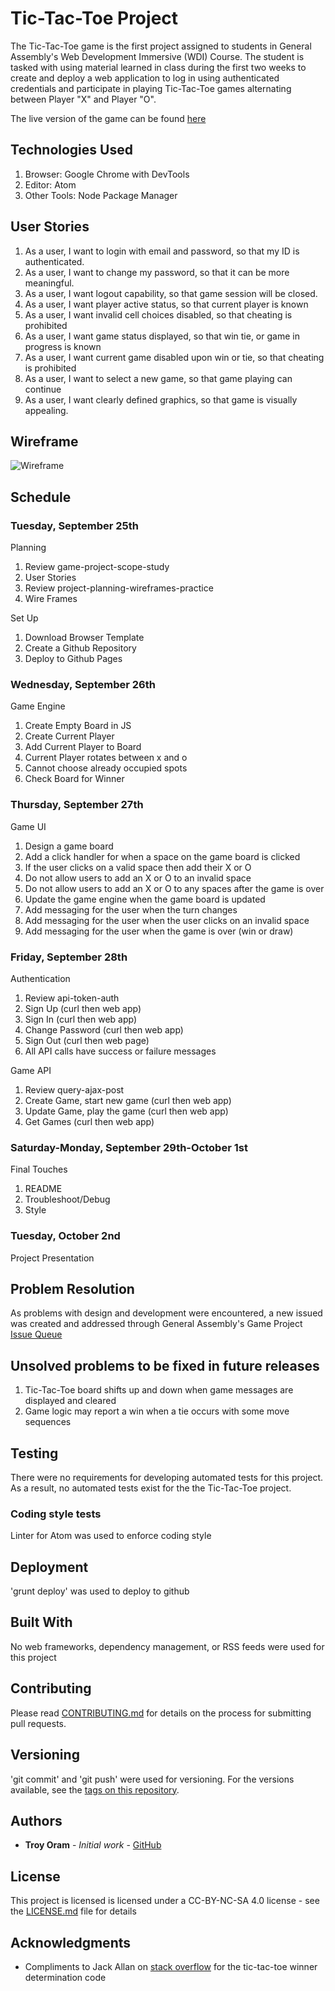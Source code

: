 # Tic-Tac-Toe Project

The Tic-Tac-Toe game is the first project assigned to students in General
Assembly's Web Development Immersive (WDI) Course.  The student is tasked with
using material learned in class during the first two weeks to create and deploy
a web application to log in using authenticated credentials and participate in
playing Tic-Tac-Toe games alternating between Player "X" and Player "O".

The live version of the game can be found [here](https://troyoram.github.io/game-project-client/)

## Technologies Used

1. Browser: Google Chrome with DevTools
1. Editor: Atom
1. Other Tools: Node Package Manager

## User Stories

1. As a user, I want to login with email and password, so that my ID is authenticated.
1. As a user, I want to change my password, so that it can be more meaningful.
1. As a user, I want logout capability, so that game session will be closed.
1. As a user, I want player active status, so that current player is known
1. As a user, I want invalid cell choices disabled, so that cheating is prohibited
1. As a user, I want game status displayed, so that win tie, or game in progress is known
1. As a user, I want current game disabled upon win or tie, so that cheating is prohibited
1. As a user, I want to select a new game, so that game playing can continue
1. As a user, I want clearly defined graphics, so that game is visually appealing.

## Wireframe

![Wireframe](https://troyoram.github.io/game-project-client/public/wireframe.png)

## Schedule

### Tuesday, September 25th

Planning
1. Review game-project-scope-study
1. User Stories
1. Review project-planning-wireframes-practice
1. Wire Frames

Set Up
1. Download Browser Template
1. Create a Github Repository
1. Deploy to Github Pages

### Wednesday, September 26th
Game Engine
1. Create Empty Board in JS
1. Create Current Player
1. Add Current Player to Board
1. Current Player rotates between x and o
1. Cannot choose already occupied spots
1. Check Board for Winner

### Thursday, September 27th
Game UI
1. Design a game board
1. Add a click handler for when a space on the game board is clicked
1. If the user clicks on a valid space then add their X or O
1. Do not allow users to add an X or O to an invalid space
1. Do not allow users to add an X or O to any spaces after the game is over
1. Update the game engine when the game board is updated
1. Add messaging for the user when the turn changes
1. Add messaging for the user when the user clicks on an invalid space
1. Add messaging for the user when the game is over (win or draw)

### Friday, September 28th
Authentication
1. Review api-token-auth
1. Sign Up (curl then web app)
1. Sign In (curl then web app)
1. Change Password (curl then web app)
1. Sign Out (curl then web page)
1. All API calls have success or failure messages

Game API
1. Review query-ajax-post
1. Create Game, start new game (curl then web app)
1. Update Game, play the game (curl then web app)
1. Get Games (curl then web app)

### Saturday-Monday, September 29th-October 1st
Final Touches
1. README
1. Troubleshoot/Debug
1. Style

### Tuesday, October 2nd
Project Presentation

## Problem Resolution

As problems with design and development were encountered, a new issued was created
and addressed through General Assembly's Game Project [Issue Queue](https://git.generalassemb.ly/ga-wdi-boston/game-project/issues)

## Unsolved problems to be fixed in future releases

1. Tic-Tac-Toe board shifts up and down when game messages are displayed and cleared
2. Game logic may report a win when a tie occurs with some move sequences

## Testing

There were no requirements for developing automated tests for this project.  As
a result, no automated tests exist for the the Tic-Tac-Toe project.

### Coding style tests

Linter for Atom was used to enforce coding style

## Deployment

'grunt deploy' was used to deploy to github

## Built With

No web frameworks, dependency management, or RSS feeds were used for this project

## Contributing

Please read [CONTRIBUTING.md](https://github.com/troyoram/game-project-client/blob/master/CONTRIBUTING.md) for details on the process for submitting pull requests.

## Versioning

'git commit' and 'git push' were used for versioning. For the versions available, see the [tags on this repository](https://github.com/troyoram/game-project-client/).

## Authors

* **Troy Oram** - *Initial work* - [GitHub](https://github.com/troyoram/game-project-client/)

## License

This project is licensed is licensed under a CC-BY-NC-SA 4.0 license - see the [LICENSE.md](https://github.com/troyoram/game-project-client/blob/master/LICENSE) file for details

## Acknowledgments

* Compliments to Jack Allan on [stack overflow](https://stackoverflow.com/a/24376236) for the tic-tac-toe winner determination code
